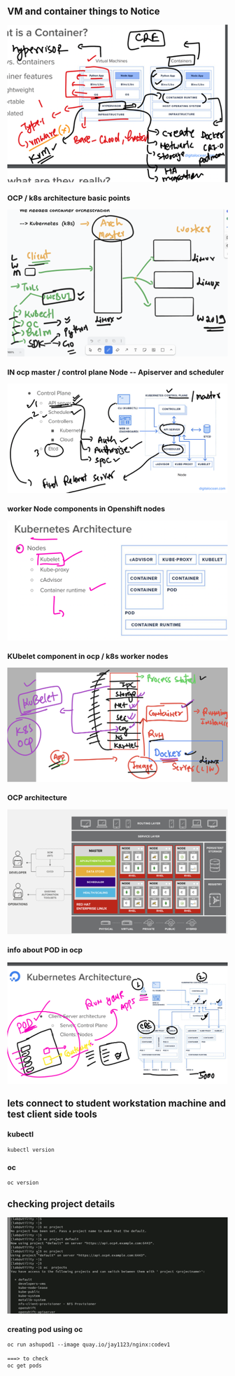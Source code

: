 ## VM and container things to Notice 

<img src="vm1.png">

### OCP / k8s architecture basic points 

<img src="vm2.png">

### IN ocp master / control plane Node -- Apiserver and scheduler 

<img src="vm3.png">

### worker Node components in Openshift nodes 

<img src="vm4.png">

### KUbelet component in ocp / k8s worker nodes 

<img src="vm5.png">

### OCP architecture 

<img src="vm6.png">

### info about POD in ocp 

<img src="pod1.png">

## lets connect to student workstation machine and test client side tools 

### kubectl 

```
kubectl version 
```

### oc 

```
oc version 
```

## checking project details 

<img src="ns1.png">

### creating pod using oc 

```
oc run ashupod1 --image quay.io/jay1123/nginx:codev1 

===> to check 
oc get pods
```
